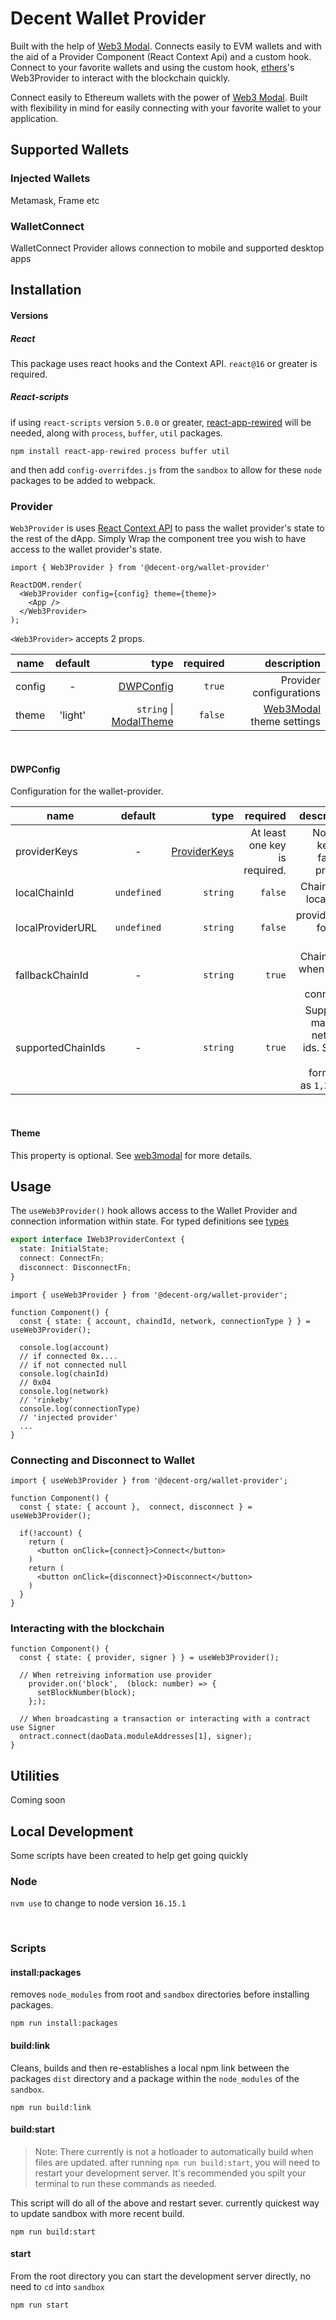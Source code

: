 # Decent Wallet Provider

 Built with the help of [Web3 Modal](https://web3modal.com). Connects easily to EVM wallets and with the aid of a Provider Component (React Context Api) and a custom hook. Connect to your favorite wallets and using the custom hook, [ethers](https://docs.ethers.io/v5/)'s Web3Provider to interact with the blockchain quickly.

Connect easily to Ethereum wallets with the power of [Web3 Modal](https://web3modal.com). Built with flexibility in mind for easily connecting with your favorite wallet to your application.

## Supported Wallets

### Injected Wallets

Metamask, Frame etc

### WalletConnect
WalletConnect Provider allows connection to mobile and supported desktop apps

## Installation

#### Versions
##### React
This package uses react hooks and the Context API. `react@16` or greater is required.
##### React-scripts


if using `react-scripts` version `5.0.0` or greater, [react-app-rewired](https://www.npmjs.com/package/react-app-rewired) will be needed, along with `process`, `buffer`, `util` packages.

```
npm install react-app-rewired process buffer util
```

and then add `config-overrifdes.js` from the `sandbox` to allow for these `node` packages to be added to webpack.


### Provider
`Web3Provider` is uses [React Context API](https://reactjs.org/docs/context.html) to pass the wallet provider's state to the rest of the dApp. Simply Wrap the component tree you wish to have access to the wallet provider's state.
```tsx
import { Web3Provider } from '@decent-org/wallet-provider'

ReactDOM.render(
  <Web3Provider config={config} theme={theme}>
    <App />
  </Web3Provider>
);
```


`<Web3Provider>` accepts 2 props.

| name | default | type | required | description |
| ---- | :-------: | ----: | --------: | -----------: |
| config | - | [DWPConfig](./src/types/index.ts) | `true` | Provider configurations |
| theme | 'light' | `string` \| [ModalTheme](./src/types/index.ts) | `false` | [Web3Modal](https://github.com/Web3Modal/web3modal) theme settings |

<br />

#### DWPConfig

Configuration for the wallet-provider.

| name | default | type | required | description |
| ---- | :-------: | ----: | --------: | -----------: |
| providerKeys | - | [ProviderKeys](./src/types/index.ts) | At least one key is required. | Node api keys for fallback provider |
| localChainId | `undefined` | `string` | `false` | Chain id for local node |
localProviderURL | `undefined` | `string` | `false` | providerURL for local node |
| fallbackChainId | - | `string` | `true` | Chain Id for when wallet is not connected |
| supportedChainIds | - | `string` | `true` | Supported main/test net chain ids. Should be formatted as `1,3,4,42` |

<br />

#### Theme

This property is optional. See [web3modal](https://github.com/Web3Modal/web3modal) for more details.


## Usage
The `useWeb3Provider()` hook allows access to the Wallet Provider and connection information within state. For typed definitions see [types](./src/types/index.ts)

```ts
export interface IWeb3ProviderContext {
  state: InitialState;
  connect: ConnectFn;
  disconnect: DisconnectFn;
}
```

```tsx
import { useWeb3Provider } from '@decent-org/wallet-provider';

function Component() {
  const { state: { account, chaindId, network, connectionType } } = useWeb3Provider();

  console.log(account)
  // if connected 0x.... 
  // if not connected null
  console.log(chainId)
  // 0x04
  console.log(network)
  // 'rinkeby'
  console.log(connectionType)
  // 'injected provider'
  ... 
}
```

### Connecting and Disconnect to Wallet

```tsx
import { useWeb3Provider } from '@decent-org/wallet-provider';

function Component() {
  const { state: { account },  connect, disconnect } = useWeb3Provider();

  if(!account) {
    return (
      <button onClick={connect}>Connect</button>
    )
    return (
      <button onClick={disconnect}>Disconnect</button>
    )
  }
}
```

### Interacting with the blockchain

```tsx
function Component() {
  const { state: { provider, signer } } = useWeb3Provider();

  // When retreiving information use provider
    provider.on('block',  (block: number) => {
      setBlockNumber(block);
    };);

  // When broadcasting a transaction or interacting with a contract use Signer
  ontract.connect(daoData.moduleAddresses[1], signer);
}
```

## Utilities
Coming soon

## Local Development
Some scripts have been created to help get going quickly


### Node 

`nvm use` to change to node version `16.15.1`

<br />

### Scripts
#### install:packages
removes `node_modules` from root and `sandbox` directories before installing packages.

```
npm run install:packages
```

#### build:link

Cleans, builds and then re-establishes a local npm link between the packages `dist` directory and a package within the `node_modules` of the `sandbox`.

```
npm run build:link
```

#### build:start

> Note: There currently is not a hotloader to automatically build when files are updated. after running `npm run build:start`, you will need to restart your development server. It's recommended you spilt your terminal to run these commands as needed.


This script will do all of the above and restart sever. currently quickest way to update sandbox with more recent build.
```
npm run build:start
```

#### start
From the root directory you can start the development server directly, no need to `cd` into `sandbox`

```
npm run start
```



